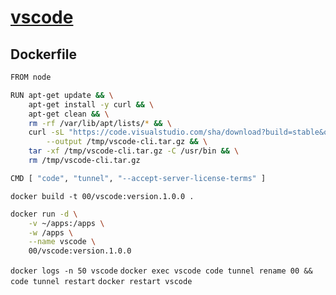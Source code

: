 # [vscode](https://dev.to/codingalex/run-vs-code-remote-tunnels-in-a-container-4lf4)
## Dockerfile
```sh
FROM node

RUN apt-get update && \
    apt-get install -y curl && \
    apt-get clean && \
    rm -rf /var/lib/apt/lists/* && \
    curl -sL "https://code.visualstudio.com/sha/download?build=stable&os=cli-alpine-x64" \
        --output /tmp/vscode-cli.tar.gz && \
    tar -xf /tmp/vscode-cli.tar.gz -C /usr/bin && \
    rm /tmp/vscode-cli.tar.gz

CMD [ "code", "tunnel", "--accept-server-license-terms" ]
```
```docker build -t 00/vscode:version.1.0.0 .```
```sh
docker run -d \
    -v ~/apps:/apps \
    -w /apps \
    --name vscode \
    00/vscode:version.1.0.0
```
```docker logs -n 50 vscode```
```docker exec vscode code tunnel rename 00 && code tunnel restart``` ```docker restart vscode```
